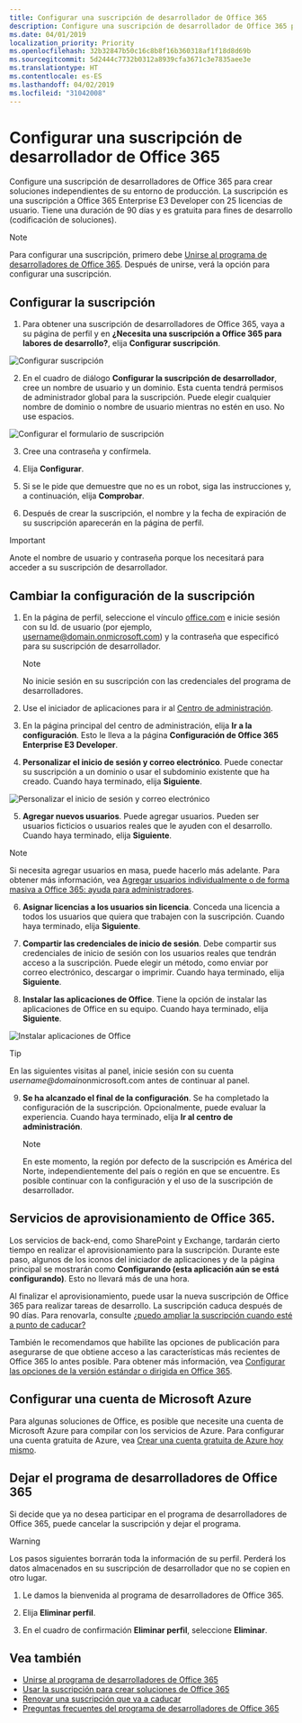 ```yaml
---
title: Configurar una suscripción de desarrollador de Office 365
description: Configure una suscripción de desarrollador de Office 365 para crear soluciones independientes de su entorno de producción.
ms.date: 04/01/2019
localization_priority: Priority
ms.openlocfilehash: 32b32847b50c16c8b8f16b360318af1f18d8d69b
ms.sourcegitcommit: 5d2444c7732b0312a8939cfa3671c3e7835aee3e
ms.translationtype: HT
ms.contentlocale: es-ES
ms.lasthandoff: 04/02/2019
ms.locfileid: "31042008"
---
```

# <a name="set-up-an-office-365-developer-subscription"></a>Configurar una suscripción de desarrollador de Office 365 

Configure una suscripción de desarrolladores de Office 365 para crear soluciones independientes de su entorno de producción. La suscripción es una suscripción a Office 365 Enterprise E3 Developer con 25 licencias de usuario. Tiene una duración de 90 días y es gratuita para fines de desarrollo (codificación de soluciones).

> [!NOTE] 
> Para configurar una suscripción, primero debe [Unirse al programa de desarrolladores de Office 365](office-365-developer-program.md). Después de unirse, verá la opción para configurar una suscripción.

## <a name="set-up-your-subscription"></a>Configurar la suscripción

1. Para obtener una suscripción de desarrolladores de Office 365, vaya a su página de perfil y en **¿Necesita una suscripción a Office 365 para labores de desarrollo?**, elija **Configurar suscripción**.

  ![Configurar suscripción](images/4-set-up-subscription.png)

2. En el cuadro de diálogo **Configurar la suscripción de desarrollador**, cree un nombre de usuario y un dominio. Esta cuenta tendrá permisos de administrador global para la suscripción. Puede elegir cualquier nombre de dominio o nombre de usuario mientras no estén en uso. No use espacios.

  ![Configurar el formulario de suscripción](images/5-set-up-form.png)

3. Cree una contraseña y confírmela.

4. Elija **Configurar**.

5. Si se le pide que demuestre que no es un robot, siga las instrucciones y, a continuación, elija **Comprobar**.

6. Después de crear la suscripción, el nombre y la fecha de expiración de su suscripción aparecerán en la página de perfil.

  > [!IMPORTANT]
  > Anote el nombre de usuario y contraseña porque los necesitará para acceder a su suscripción de desarrollador.

## <a name="configure-the-subscription"></a>Cambiar la configuración de la suscripción

1. En la página de perfil, seleccione el vínculo [office.com](https://www.office.com/) e inicie sesión con su Id. de usuario (por ejemplo, username@domain.onmicrosoft.com) y la contraseña que especificó para su suscripción de desarrollador.

   > [!NOTE] 
   > No inicie sesión en su suscripción con las credenciales del programa de desarrolladores.

2. Use el iniciador de aplicaciones para ir al [Centro de administración](https://portal.office.com/adminportal/home#/homepage).

3. En la página principal del centro de administración, elija **Ir a la configuración**. Esto le lleva a la página **Configuración de Office 365 Enterprise E3 Developer**.

4. **Personalizar el inicio de sesión y correo electrónico**. Puede conectar su suscripción a un dominio o usar el subdominio existente que ha creado. Cuando haya terminado, elija **Siguiente**.

  ![Personalizar el inicio de sesión y correo electrónico](images/8a-set-up-personalize.png)

5. **Agregar nuevos usuarios**. Puede agregar usuarios. Pueden ser usuarios ficticios o usuarios reales que le ayuden con el desarrollo. Cuando haya terminado, elija **Siguiente**.
    
  > [!NOTE]
  > Si necesita agregar usuarios en masa, puede hacerlo más adelante. Para obtener más información, vea [Agregar usuarios individualmente o de forma masiva a Office 365: ayuda para administradores](https://support.office.com/article/add-users-individually-or-in-bulk-to-office-365-admin-help-1970f7d6-03b5-442f-b385-5880b9c256ec).

6. **Asignar licencias a los usuarios sin licencia**. Conceda una licencia a todos los usuarios que quiera que trabajen con la suscripción. Cuando haya terminado, elija **Siguiente**.

7. **Compartir las credenciales de inicio de sesión**. Debe compartir sus credenciales de inicio de sesión con los usuarios reales que tendrán acceso a la suscripción. Puede elegir un método, como enviar por correo electrónico, descargar o imprimir. Cuando haya terminado, elija **Siguiente**.

8. **Instalar las aplicaciones de Office**. Tiene la opción de instalar las aplicaciones de Office en su equipo. Cuando haya terminado, elija **Siguiente**.

  ![Instalar aplicaciones de Office](images/11-install-office-apps.png)

   > [!TIP] 
   > En las siguientes visitas al panel, inicie sesión con su cuenta *username@domain*onmicrosoft.com antes de continuar al panel.

9. **Se ha alcanzado el final de la configuración**. Se ha completado la configuración de la suscripción. Opcionalmente, puede evaluar la experiencia. Cuando haya terminado, elija **Ir al centro de administración**.
    
   > [!NOTE] 
   > En este momento, la región por defecto de la suscripción es América del Norte, independientemente del país o región en que se encuentre. Es posible continuar con la configuración y el uso de la suscripción de desarrollador.

## <a name="provision-office-365-services"></a>Servicios de aprovisionamiento de Office 365.

Los servicios de back-end, como SharePoint y Exchange, tardarán cierto tiempo en realizar el aprovisionamiento para la suscripción. Durante este paso, algunos de los iconos del iniciador de aplicaciones y de la página principal se mostrarán como **Configurando (esta aplicación aún se está configurando)**. Esto no llevará más de una hora.

Al finalizar el aprovisionamiento, puede usar la nueva suscripción de Office 365 para realizar tareas de desarrollo. La suscripción caduca después de 90 días. Para renovarla, consulte [¿puedo ampliar la suscripción cuando esté a punto de caducar?](office-365-developer-program-faq.md#renew-subscription)

También le recomendamos que habilite las opciones de publicación para asegurarse de que obtiene acceso a las características más recientes de Office 365 lo antes posible. Para obtener más información, vea [Configurar las opciones de la versión estándar o dirigida en Office 365](https://support.office.com/article/set-up-the-standard-or-targeted-release-options-in-office-365-3b3adfa4-1777-4ff0-b606-fb8732101f47).

## <a name="set-up-a-microsoft-azure-account"></a>Configurar una cuenta de Microsoft Azure

Para algunas soluciones de Office, es posible que necesite una cuenta de Microsoft Azure para compilar con los servicios de Azure. Para configurar una cuenta gratuita de Azure, vea [Crear una cuenta gratuita de Azure hoy mismo](https://azure.microsoft.com/free/).

## <a name="leave-the-office-365-developer-program"></a>Dejar el programa de desarrolladores de Office 365

Si decide que ya no desea participar en el programa de desarrolladores de Office 365, puede cancelar la suscripción y dejar el programa.

  > [!WARNING]
  > Los pasos siguientes borrarán toda la información de su perfil. Perderá los datos almacenados en su suscripción de desarrollador que no se copien en otro lugar.

1. Le damos la bienvenida al programa de desarrolladores de Office 365.

2. Elija **Eliminar perfil**.

3. En el cuadro de confirmación **Eliminar perfil**, seleccione **Eliminar**.

## <a name="see-also"></a>Vea también

- [Unirse al programa de desarrolladores de Office 365](office-365-developer-program.md)
- [Usar la suscripción para crear soluciones de Office 365](build-office-365-solutions.md)
- [Renovar una suscripción que va a caducar](subscription-expiration-and-renewal.md)
- [Preguntas frecuentes del programa de desarrolladores de Office 365](office-365-developer-program-faq.md)
